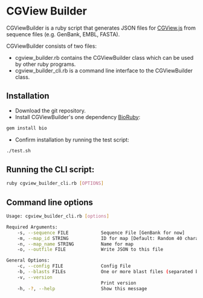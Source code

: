 # CGView Builder

CGViewBuilder is a ruby script that generates JSON files for
[CGView.js](cgview.ca) from sequence files (e.g. GenBank, EMBL, FASTA).

CGViewBuilder consists of two files:

- cgview_builder.rb contains the CGViewBuilder class which can be used by other ruby programs.
- cgview_builder_cli.rb is a command line interface to the CGViewBuilder class.

## Installation

- Download the git repository.
- Install CGViewBuilder's one dependency [BioRuby](bioruby.org):
```bash
gem install bio
```
- Confirm installation by running the test script:
```bash
./test.sh
```


## Running the CLI script:

```bash
ruby cgview_builder_cli.rb [OPTIONS]
```

## Command line options

```bash
Usage: cgview_builder_cli.rb [options]

Required Arguments:
    -s, --sequence FILE            Sequence File [GenBank for now]
    -m, --map_id STRING            ID for map [Default: Random 40 character hex string]
    -n, --map_name STRING          Name for map
    -o, --outfile FILE             Write JSON to this file

General Options:
    -c, --config FILE              Config File
    -b, --blasts FILEs             One or more blast files (separated by ,)
    -v, --version
                                   Print version
    -h, -?, --help                 Show this message
```


